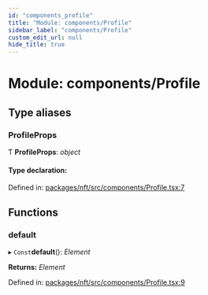 ```yaml
---
id: "components_profile"
title: "Module: components/Profile"
sidebar_label: "components/Profile"
custom_edit_url: null
hide_title: true
---
```


# Module: components/Profile

## Type aliases

### ProfileProps

Ƭ **ProfileProps**: *object*

#### Type declaration:

Defined in: [packages/nft/src/components/Profile.tsx:7](https://github.com/xr3ngine/xr3ngine/blob/673ad6a5f/packages/nft/src/components/Profile.tsx#L7)

## Functions

### default

▸ `Const`**default**(): *Element*

**Returns:** *Element*

Defined in: [packages/nft/src/components/Profile.tsx:9](https://github.com/xr3ngine/xr3ngine/blob/673ad6a5f/packages/nft/src/components/Profile.tsx#L9)
